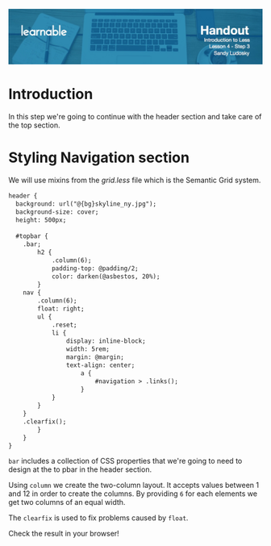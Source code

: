 ![](headers/4-3.jpg)
# Introduction

In this step we're going to continue with the header section and take care of the top section.

# Styling Navigation section

We will use mixins from the *grid.less* file which is the Semantic Grid system.

```less
header {
  background: url("@{bg}skyline_ny.jpg");
  background-size: cover;
  height: 500px;

  #topbar {
  	.bar;
		h2 {
			.column(6);
			padding-top: @padding/2;
			color: darken(@asbestos, 20%);
		}
  	nav {
  		.column(6);
  		float: right;
  		ul {
  			.reset;
  			li {
  				display: inline-block;
  				width: 5rem;
  				margin: @margin;
  				text-align: center;
					a {
						#navigation > .links();
					}
  			}
  		} 			
  	}  	
  	.clearfix();
		}
	}
}
```

`bar` includes a collection of CSS properties that we're going to need to design at the to pbar in the header section.

Using `column` we create the two-column layout. It accepts values between 1 and 12 in order to create the columns. By providing `6` for each elements we get  two columns of an equal width.

The `clearfix` is used to fix problems caused by `float`.

Check the result in your browser!